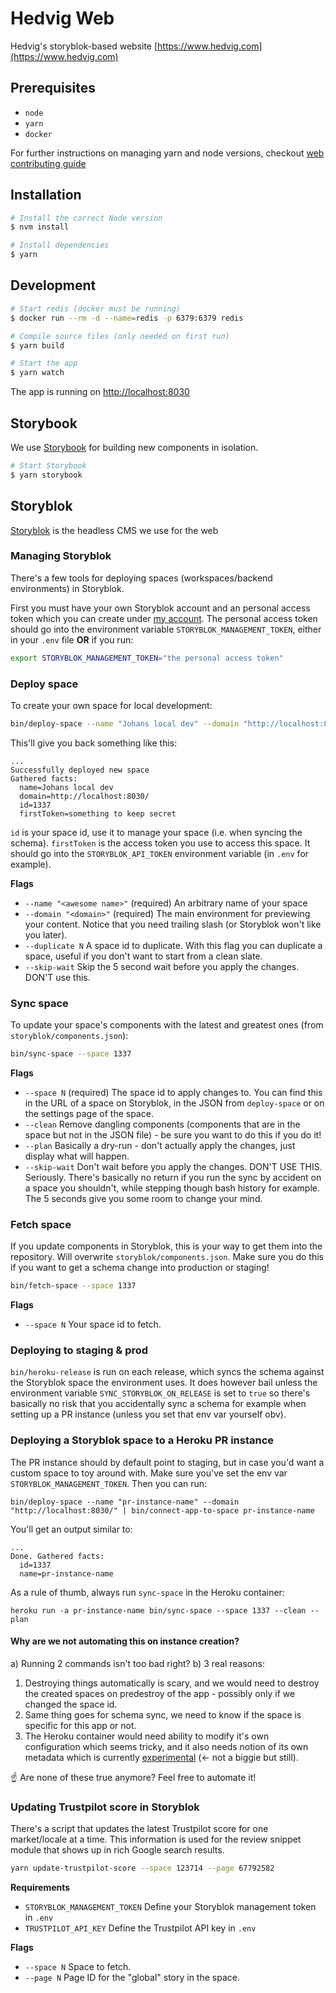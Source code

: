 # Hedvig Web

Hedvig's storyblok-based website [https://www.hedvig.com](https://www.hedvig.com)

## Prerequisites

- `node`
- `yarn`
- `docker`

For further instructions on managing yarn and node versions, checkout [web contributing guide](https://github.com/HedvigInsurance/tech-stuff/blob/master/web/contributing.md)

## Installation

```sh
# Install the correct Node version
$ nvm install

# Install dependencies
$ yarn
```

## Development

```sh
# Start redis (docker must be running)
$ docker run --rm -d --name=redis -p 6379:6379 redis

# Compile source files (only needed on first run)
$ yarn build

# Start the app
$ yarn watch
```

The app is running on [http://localhost:8030](http://localhost:8030)

## Storybook

We use [Storybook](https://storybook.js.org/) for building new components in isolation.

```sh
# Start Storybook
$ yarn storybook
```

## Storyblok

[Storyblok](https://app.storyblok.com/) is the headless CMS we use for the web

### Managing Storyblok

There's a few tools for deploying spaces (workspaces/backend environments) in Storyblok.

First you must have your own Storyblok account and an personal access token which you can create under
[my account](https://app.storyblok.com/#!/me/account). The personal access token should go into the environment
variable `STORYBLOK_MANAGEMENT_TOKEN`, either in your `.env` file **OR** if you run:

```bash
export STORYBLOK_MANAGEMENT_TOKEN="the personal access token"
```

### Deploy space

To create your own space for local development:

```bash
bin/deploy-space --name "Johans local dev" --domain "http://localhost:8030/"
```

This'll give you back something like this:

```
...
Successfully deployed new space
Gathered facts:
  name=Johans local dev
  domain=http://localhost:8030/
  id=1337
  firstToken=something to keep secret
```

`id` is your space id, use it to manage your space (i.e. when syncing the schema).
`firstToken` is the access token you use to access this space. It should go into the `STORYBLOK_API_TOKEN`
environment variable (in `.env` for example).

**Flags**

- `--name "<awesome name>"` (required) An arbitrary name of your space
- `--domain "<domain>"` (required) The main environment for previewing your content. Notice that you need trailing slash (or Storyblok won't like you later).
- `--duplicate N` A space id to duplicate. With this flag you can duplicate a space, useful if you don't want to start from a clean slate.
- `--skip-wait` Skip the 5 second wait before you apply the changes. DON'T use this.

### Sync space

To update your space's components with the latest and greatest ones (from `storyblok/components.json`):

```bash
bin/sync-space --space 1337
```

**Flags**

- `--space N` (required) The space id to apply changes to. You can find this in the URL of a space on Storyblok, in the JSON from
  `deploy-space` or on the settings page of the space.
- `--clean` Remove dangling components (components that are in the space but not in the JSON file) - be sure you want
  to do this if you do it!
- `--plan` Basically a dry-run - don't actually apply the changes, just display what will happen.
- `--skip-wait` Don't wait before you apply the changes. DON'T USE THIS. Seriously. There's basically no return if
  you run the sync by accident on a space you shouldn't, while stepping though bash history for example. The 5 seconds
  give you some room to change your mind.

### Fetch space

If you update components in Storyblok, this is your way to get them into the repository. Will overwrite
`storyblok/components.json`. Make sure you do this if you want to get a schema change into production or staging!

```bash
bin/fetch-space --space 1337
```

**Flags**

- `--space N` Your space id to fetch.

### Deploying to staging & prod

`bin/heroku-release` is run on each release, which syncs the schema against the Storyblok space the environment uses.
It does however bail unless the environment variable `SYNC_STORYBLOK_ON_RELEASE` is set to `true` so there's basically
no risk that you accidentally sync a schema for example when setting up a PR instance (unless you set that env var
yourself obv).

### Deploying a Storyblok space to a Heroku PR instance

The PR instance should by default point to staging, but in case you'd want a custom space to toy around with. Make sure
you've set the env var `STORYBLOK_MANAGEMENT_TOKEN`. Then you can run:

```
bin/deploy-space --name "pr-instance-name" --domain "http://localhost:8030/" | bin/connect-app-to-space pr-instance-name
```

You'll get an output similar to:

```
...
Done. Gathered facts:
  id=1337
  name=pr-instance-name
```

As a rule of thumb, always run `sync-space` in the Heroku container:

```
heroku run -a pr-instance-name bin/sync-space --space 1337 --clean --plan
```

#### Why are we not automating this on instance creation?

a) Running 2 commands isn't too bad right? b) 3 real reasons:

1. Destroying things automatically is scary, and we would need to destroy the created spaces on predestroy of the app - possibly only if we changed the space id.
1. Same thing goes for schema sync, we need to know if the space is specific for this app or not.
1. The Heroku container would need ability to modify it's own configuration which seems tricky, and it also needs
   notion of its own metadata which is currently [experimental](https://devcenter.heroku.com/articles/dyno-metadata)
   (<- not a biggie but still).

☝️ Are none of these true anymore? Feel free to automate it!

### Updating Trustpilot score in Storyblok

There's a script that updates the latest Trustpilot score for one market/locale at a time.
This information is used for the review snippet module that shows up in rich Google search results.

```sh
yarn update-trustpilot-score --space 123714 --page 67792582
```

**Requirements**

- `STORYBLOK_MANAGEMENT_TOKEN` Define your Storyblok management token in `.env`
- `TRUSTPILOT_API_KEY` Define the Trustpilot API key in `.env`

**Flags**

- `--space N` Space to fetch.
- `--page N` Page ID for the "global" story in the space.
